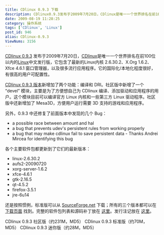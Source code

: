 ```yaml
---
title: CDlinux 0.9.3 下载
description: CDlinux0.9.3发布于2009年7月20日，CDlinux是唯一一个世界排名在前100位以内的Linux中文发行版，它包含了最新的Linux内核2.6.30.2、X.Org1.6.2、Xfce4.6.1窗口管理器，以及很多流行应用程序。它的国际化/本地化程度很好，有很高的用户可配置性。CDlinux0.9.3 版本新增加了两个功能：编译和DRI。社区版中新增了一个“devel”模块，主要是为了方便想自己为CDlinux编译、添加驱动和应用程序的用户。这个模块目前可以编译官方Linux内核和一些第三方Linux驱动程序。社区版中还新增加了Mesa3D，方便用户运行需要3D支持的游戏和应用程序。
date: 2009-08-19 11:28:25
category: 操作系统
tags: ['CDlinux', 'Linux']
post_id: 946
alias: CDlinux-0.9.3
ViewNums: 3156
---
```


[CDlinux 0.9.3](/blog/cdlinux-093) 发布于2009年7月20日，[CDlinux](/tags/CDlinux)是唯一一个世界排名在前100位以内的[Linux](/tags/Linux)中文发行版，它包含了最新的Linux内核 2.6.30.2、X.Org 1.6.2、Xfce 4.6.1 窗口管理器，以及很多流行应用程序。它的国际化/本地化程度很好，有很高的用户可配置性。

[CDlinux 0.9.3 版本](/blog/cdlinux-093)新增加了两个功能：编译和 DRI。社区版中新增了一个 “devel” 模块，主要是为了方便想自己为 CDlinux 编译、添加驱动和应用程序的用户。这个模块目前可以编译官方 Linux 内核和一些第三方 Linux 驱动程序。社区版中还新增加了 Mesa3D，方便用户运行需要 3D 支持的游戏和应用程序。

另外，0.9.3 中还修复了前面版本中发现的几个 Bug：

* a possible race between amount and hal
* a bug that prevents udev's persistent rules from working properly
* a bug that may make cdlinux fail to save persistent data - Thanks Andrei Mircea for identifying this bug

各个主要软件包都更新到了它们的最新版本：

* linux-2.6.30.2
* aufs2-20090720
* xorg-server-1.6.2
* xfce-4.6.1
* gtk-2.16.5
* qt-4.5.2
* firefox-3.5.1
* jre-6u14

还是按照惯例，标准版可以从 [SourceForge.net](https://sourceforge.net/projects/cd-linux/files/) 下载；所有的三个版本都可以在 [下载页面](http://www.cdlinux.info/wiki/doku.php/zh/download/latest) 找到。完整的软件包列表和源码补丁放在 [这里](http://www.cdlinux.info/wiki/doku.php/zh/releases/0.9.3/packages)。发行注记放在 [这里](http://cdlinux.info/releases/0.9.3/RELNOTES)。

CDlinux 0.9.3 社区版（约231M，MD5）
CDlinux 0.9.3 标准版（约70M，MD5）
CDlinux 0.9.3 迷你版（约28M，MD5）

